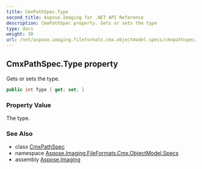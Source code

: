 ```yaml
---
title: CmxPathSpec.Type
second_title: Aspose.Imaging for .NET API Reference
description: CmxPathSpec property. Gets or sets the type
type: docs
weight: 30
url: /net/aspose.imaging.fileformats.cmx.objectmodel.specs/cmxpathspec/type/
---
```

## CmxPathSpec.Type property

Gets or sets the type.

```csharp
public int Type { get; set; }
```

### Property Value

The type.

### See Also

* class [CmxPathSpec](../)
* namespace [Aspose.Imaging.FileFormats.Cmx.ObjectModel.Specs](../../cmxpathspec/)
* assembly [Aspose.Imaging](../../../)


